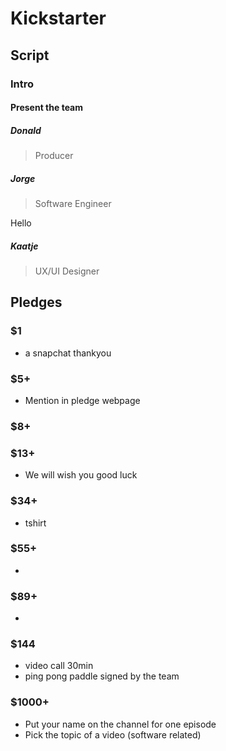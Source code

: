 # Kickstarter


## Script
### Intro

#### Present the team

##### Donald
> Producer

##### Jorge
> Software Engineer

Hello

##### Kaatje
> UX/UI Designer


## Pledges
### $1
- a snapchat thankyou

### $5+
- Mention in pledge webpage

### $8+

### $13+
- We will wish you good luck

### $34+
- tshirt

### $55+
- 

### $89+
- 

### $144
- video call 30min
- ping pong paddle signed by the team

### $1000+
- Put your name on the channel for one episode
- Pick the topic of a video (software related)



